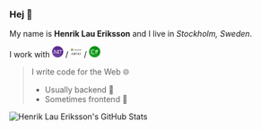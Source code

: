 ### Hej 👋

My name is **Henrik Lau Eriksson** and I live in _Stockholm, Sweden_.

I work with
<code><img height="20" src="https://raw.githubusercontent.com/github/explore/80688e429a7d4ef2fca1e82350fe8e3517d3494d/topics/dotnet/dotnet.png"></code> /
<code><img height="20" src="https://raw.githubusercontent.com/github/explore/80688e429a7d4ef2fca1e82350fe8e3517d3494d/topics/aspnet/aspnet.png"></code> /
<code><img height="20" src="https://raw.githubusercontent.com/github/explore/80688e429a7d4ef2fca1e82350fe8e3517d3494d/topics/csharp/csharp.png"></code>

> I write code for the Web 🌐
>
> - Usually backend 🐴
> - Sometimes frontend 🦄

![Henrik Lau Eriksson's GitHub Stats](https://github-readme-stats.vercel.app/api?username=hlaueriksson&show_icons=true)